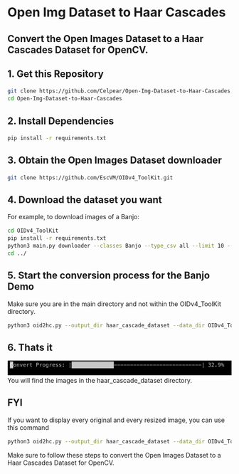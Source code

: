 # Open Img Dataset to Haar Cascades
## Convert the Open Images Dataset to a Haar Cascades Dataset for OpenCV.

## 1. Get this Repository
```bash
git clone https://github.com/Celpear/Open-Img-Dataset-to-Haar-Cascades.git
cd Open-Img-Dataset-to-Haar-Cascades
```
## 2. Install Dependencies
```bash
pip install -r requirements.txt
```

## 3. Obtain the Open Images Dataset downloader
```bash
git clone https://github.com/EscVM/OIDv4_ToolKit.git
```
## 4. Download the dataset you want
For example, to download images of a Banjo:
```bash
cd OIDv4_ToolKit
pip install -r requirements.txt
python3 main.py downloader --classes Banjo --type_csv all --limit 10 --multiclasses 1 --y
cd ../
```

## 5. Start the conversion process for the Banjo Demo
Make sure you are in the main directory and not within the OIDv4_ToolKit directory.
```bash
python3 oid2hc.py --output_dir haar_cascade_dataset --data_dir OIDv4_ToolKit/OID/Dataset/train/Banjo
```
## 6. Thats it
![Progress](imgs/progress.jpg)
You will find the images in the haar_cascade_dataset directory.

## FYI
If you want to display every original and every resized image, you can use this command
```bash
python3 oid2hc.py --output_dir haar_cascade_dataset --data_dir OIDv4_ToolKit/OID/Dataset/train/Banjo --show_images True
```

Make sure to follow these steps to convert the Open Images Dataset to a Haar Cascades Dataset for OpenCV.


